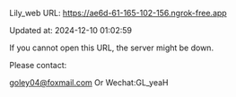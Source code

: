 Lily_web URL: https://ae6d-61-165-102-156.ngrok-free.app

Updated at: 2024-12-10 01:02:59

If you cannot open this URL, the server might be down.

Please contact: 

goley04@foxmail.com Or Wechat:GL_yeaH
